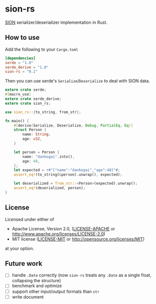sion-rs
===

[SION](https://dankogai.github.io/SION/) serializer/deserializer implementation in Rust.

## How to use
Add the following to your `Cargo.toml`
```toml
[dependencies]
serde = "1.0"
serde_derive = "1.0"
sion-rs = "0.1"
```

Then you can use serde's `Serialize`/`Deserialize` to deal with SION data.
```rust
extern crate serde;
#[macro_use]
extern crate serde_derive;
extern crate sion_rs;

use sion_rs::{to_string, from_str};

fn main() {
    #[derive(Serialize, Deserialize, Debug, PartialEq, Eq)]
    struct Person {
        name: String,
        age: u32,
    }

    let person = Person {
        name: "dankogai".into(),
        age: 48,
    };
    let expected = r#"["name":"dankogai","age":48]"#;
    assert_eq!(to_string(&person).unwrap(), expected);

    let deserialized = from_str::<Person>(expected).unwrap();
    assert_eq!(deserialized, person);
}

```

## License

Licensed under either of

 * Apache License, Version 2.0, ([LICENSE-APACHE](LICENSE-APACHE) or http://www.apache.org/licenses/LICENSE-2.0)
 * MIT license ([LICENSE-MIT](LICENSE-MIT) or http://opensource.org/licenses/MIT)

at your option.

## Future work
- [ ] handle `.Date` correctly (now `sion-rs` treats any `.Date` as a single float, collapsing the structure)
- [ ] benchmark and optimize
- [ ] support other input/output formats than `str`
- [ ] write document
